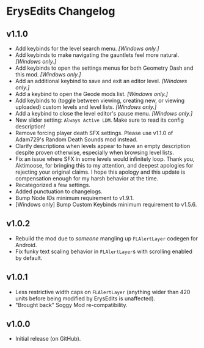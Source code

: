 # ErysEdits Changelog
## v1.1.0
- Add keybinds for the level search menu. *[Windows only.]*
- Add keybinds to make navigating the gauntlets feel more natural. *[Windows only.]*
- Add keybinds to open the settings menus for both Geometry Dash and this mod. *[Windows only.]*
- Add an additional keybind to save and exit an editor level. *[Windows only.]*
- Add a keybind to open the Geode mods list. *[Windows only.]*
- Add keybinds to (toggle between viewing, creating new, or viewing uploaded) custom levels and level lists. *[Windows only.]*
- Add a keybind to close the level editor's pause menu. *[Windows only.]*
- New slider setting: `Always Active LDM`. Make sure to read its config description!
- Remove forcing player death SFX settings. Please use v1.1.0 of Adam729's Random Death Sounds mod instead.
- Clarify descriptions when levels appear to have an empty description despite proven otherwise, especially when browsing level lists.
- Fix an issue where SFX in some levels would infinitely loop. Thank you, Aktimoose, for bringing this to my attention, and deepest apologies for rejecting your original claims. I hope this apology and this update is compensation enough for my harsh behavior at the time.
- Recategorized a few settings.
- Added punctuation to changelogs.
- Bump Node IDs minimum requirement to v1.9.1.
- [Windows only] Bump Custom Keybinds minimum requirement to v1.5.6.
## v1.0.2
- Rebuild the mod due to *someone* mangling up `FLAlertLayer` codegen for Android.
- Fix funky text scaling behavior in `FLAlertLayer`s with scrolling enabled by default.
## v1.0.1
- Less restrictive width caps on `FLAlertLayer` (anything wider than 420 units before being modified by ErysEdits is unaffected).
- "Brought back" Soggy Mod re-compatibility.
## v1.0.0
- Initial release (on GitHub).